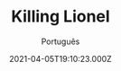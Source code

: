 ---
id: 'f421a4b6-ab4a-4fdc-801b-6cf3762eb8d1'
type: 'movie' # Filme, Série, Anime
title: "Killing Lionel"
synopsis: []
originalTitle: "Killing Lionel"
date: '2021-04-05T19:10:23.000Z'
update: '2021-04-05T19:10:23.000Z'
releaseDate: '2020-02-19T03:00:00.000Z'
imdb:
  rating: '6.7' # 8.5
  id: '' # tt0470752
duration: '1h 27 Min'
trailer:
  urls: [
    'vy3zphEApJs',
  ]
tags: ['720p']
genre: ['Crime'] #
quality: 'HDRip' # BluRay, WEB-DL, HDTV, WEB-DL4K, WEB-DLe
format: 'Mkv' # MKV, MP4, TS
audio: 'Inglês' # Dublado, Legendado, Dual Audio, Dub & Leg
subtitle: 'Português' # Português, inglês,
size: '1.65 GB' # 4.8 GB
audioQuality: 10
videoQuality: 10
directors: []
#  - name: 'Lana Wachowski'
#    image: ''
#  - name: 'Lilly Wachowski'
#    image: ''
cast: []
#  - name: 'Keanu Reeves'
#    image: ''
#    characterName: 'Neo'
writers: []
#  - name: ''
#    image: ''
maturityRating:
  age: '' # L , 10, 12, 14, 16, 18
  topics: [''] # Violence, Illegal drugs, Inappropriate Language, Legal Drugs, Sexual Content, Extreme Violence
###########################################
download:
  
  - url: 'magnet:?xt=urn:btih:1A21742BCBC84B18052CA267CCB6E9F333B1B95D&dn=Killing.Lionel.2019.720p.HDRip.Legendado.mkv&tr=udp%3a%2f%2ftracker.openbittorrent.com%3a1337%2fannounce&tr=udp%3a%2f%2ftracker.opentrackr.org%3a1337%2fannounce'
    resolution: '720p' # 720p, 1080p, 4K,
    audio: 'Legendado' # Dublado, Legendado, Dual Audio
    size: '' # 4.8 GB
    quality: '' # BluRay, WEB-DL
    format: '' # MKV
images:
  cover: '/assets/movies/killing-lionel.jpg'
  background: '/assets/movies/'
---